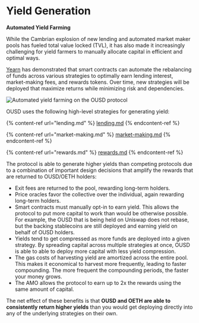 # Yield Generation

**Automated Yield Farming**

While the Cambrian explosion of new lending and automated market maker pools has fueled total value locked (TVL), it has also made it increasingly challenging for yield farmers to manually allocate capital in efficient and optimal ways.

[Yearn](https://yearn.finance/) has demonstrated that smart contracts can automate the rebalancing of funds across various strategies to optimally earn lending interest, market-making fees, and rewards tokens. Over time, new strategies will be deployed that maximize returns while minimizing risk and dependencies.

![Automated yield farming on the OUSD protocol](../../.gitbook/assets/ousd\_earnings\_graphic.png)

OUSD uses the following high-level strategies for generating yield:

{% content-ref url="lending.md" %}
[lending.md](lending.md)
{% endcontent-ref %}

{% content-ref url="market-making.md" %}
[market-making.md](market-making.md)
{% endcontent-ref %}

{% content-ref url="rewards.md" %}
[rewards.md](rewards.md)
{% endcontent-ref %}

The protocol is able to generate higher yields than competing protocols due to a combination of important design decisions that amplify the rewards that are returned to OUSD/OETH holders:

* Exit fees are returned to the pool, rewarding long-term holders.
* Price oracles favor the collective over the individual, again rewarding long-term holders.
* Smart contracts must manually opt-in to earn yield. This allows the protocol to put more capital to work than would be otherwise possible. For example, the OUSD that is being held on Uniswap does not rebase, but the backing stablecoins are still deployed and earning yield on behalf of OUSD holders.
* Yields tend to get compressed as more funds are deployed into a given strategy. By spreading capital across multiple strategies at once, OUSD is able to able to deploy more capital with less yield compression.
* The gas costs of harvesting yield are amortized across the entire pool. This makes it economical to harvest more frequently, leading to faster compounding. The more frequent the compounding periods, the faster your money grows.
* The AMO allows the protocol to earn up to 2x the rewards using the same amount of capital.

The net effect of these benefits is that **OUSD and OETH are able to consistently return higher yields** than you would get deploying directly into any of the underlying strategies on their own.
